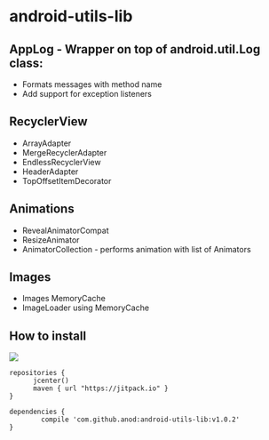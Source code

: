 # android-utils-lib

## AppLog - Wrapper on top of android.util.Log class:
 - Formats messages with method name
 - Add support for exception listeners

## RecyclerView
 - ArrayAdapter
 - MergeRecyclerAdapter
 - EndlessRecyclerView
 - HeaderAdapter
 - TopOffsetItemDecorator

## Animations
 - RevealAnimatorCompat
 - ResizeAnimator
 - AnimatorCollection - performs animation with list of Animators

## Images
 - Images MemoryCache
 - ImageLoader using MemoryCache

## How to install

[![](https://jitpack.io/v/anod/android-utils-lib.svg)](https://jitpack.io/#anod/android-utils-lib)

    repositories { 
          jcenter()
          maven { url "https://jitpack.io" }
    }
   
    dependencies {
            compile 'com.github.anod:android-utils-lib:v1.0.2'
    }

